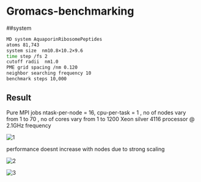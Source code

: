 # Gromacs-benchmarking
##system
``` bash
MD system AquaporinRibosomePeptides
atoms 81,743
system size  nm10.8×10.2×9.6
time step /fs 2
cutoff radii  nm1.0
PME grid spacing /nm 0.120
neighbor searching frequency 10 
benchmark steps 10,000
```
## Result
Pure MPI jobs
ntask-per-node = 16, cpu-per-task = 1 , no of nodes vary from 1 to 70 , no of cores vary from 1 to 1200
Xeon silver 4116 processor @ 2.1GHz frequency

![1](https://user-images.githubusercontent.com/43625587/99996966-55dc7e00-2d71-11eb-919c-4f11595bf90b.png)

performance doesnt increase with nodes due to strong scaling


![2](https://user-images.githubusercontent.com/43625587/99996974-57a64180-2d71-11eb-9bc6-89bffa2a2069.png)

![3](https://user-images.githubusercontent.com/43625587/99996977-58d76e80-2d71-11eb-81eb-b74041ed1fa1.png)


